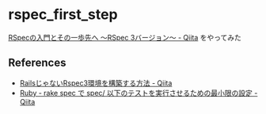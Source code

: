 rspec_first_step
================

[RSpecの入門とその一歩先へ ～RSpec 3バージョン～ - Qiita](http://qiita.com/jnchito/items/624f6d5023c279046a1c) をやってみた


References
--------------------------

- [RailsじゃないRspec3環境を構築する方法 - Qiita](http://qiita.com/yusabana/items/db44b81bdddf6ed0e9f5)
- [Ruby - rake spec で spec/ 以下のテストを実行させるための最小限の設定 - Qiita](http://qiita.com/kyanny/items/afbb010ea1182478cb27)

